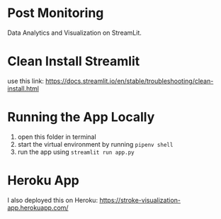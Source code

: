 # Post Monitoring

Data Analytics and Visualization on StreamLit.

# Clean Install Streamlit 
use this link: https://docs.streamlit.io/en/stable/troubleshooting/clean-install.html

# Running the App Locally
1. open this folder in terminal
2. start the virtual environment by running `pipenv shell`
3. run the app using `streamlit run app.py`

# Heroku App 
I also deployed this on Heroku: 
https://stroke-visualization-app.herokuapp.com/